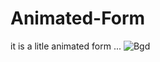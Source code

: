 # Animated-Form
it is a litle animated form ...
![Bgd](https://user-images.githubusercontent.com/84012900/136802024-fd356daf-e574-48a3-9451-746347c89c7c.png)
